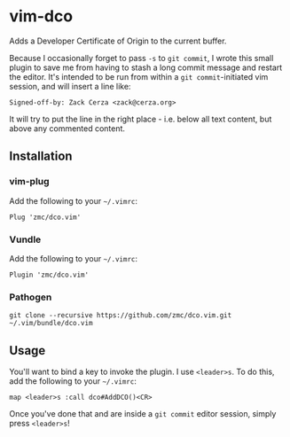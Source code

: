# vim-dco
Adds a Developer Certificate of Origin to the current buffer.

Because I occasionally forget to pass `-s` to `git commit`, I wrote this small plugin to save me from having to stash a long commit message and restart the editor. It's intended to be run from within a `git commit`-initiated vim session, and will insert a line like:

`Signed-off-by: Zack Cerza <zack@cerza.org>`

It will try to put the line in the right place - i.e. below all text content, but above any commented content.

## Installation

### vim-plug
Add the following to your `~/.vimrc`:

`Plug 'zmc/dco.vim'`

### Vundle
Add the following to your `~/.vimrc`:

`Plugin 'zmc/dco.vim'`

### Pathogen
`git clone --recursive https://github.com/zmc/dco.vim.git ~/.vim/bundle/dco.vim`

## Usage
You'll want to bind a key to invoke the plugin. I use `<leader>s`. To do this, add the following to your `~/.vimrc`:

`map <leader>s :call dco#AddDCO()<CR>`

Once you've done that and are inside a `git commit` editor session, simply press `<leader>s`!
